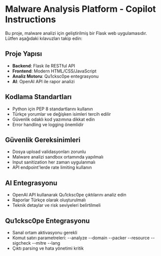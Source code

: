 <!-- Use this file to provide workspace-specific custom instructions to Copilot. For more details, visit https://code.visualstudio.com/docs/copilot/copilot-customization#_use-a-githubcopilotinstructionsmd-file -->

# Malware Analysis Platform - Copilot Instructions

Bu proje, malware analizi için geliştirilmiş bir Flask web uygulamasıdır. Lütfen aşağıdaki kılavuzları takip edin:

## Proje Yapısı
- **Backend**: Flask ile RESTful API
- **Frontend**: Modern HTML/CSS/JavaScript
- **Analiz Motoru**: Qu1cksc0pe entegrasyonu
- **AI**: OpenAI API ile rapor analizi

## Kodlama Standartları
- Python için PEP 8 standartlarını kullanın
- Türkçe yorumlar ve değişken isimleri tercih edilir
- Güvenlik odaklı kod yazımına dikkat edin
- Error handling ve logging önemlidir

## Güvenlik Gereksinimleri
- Dosya upload validasyonları zorunlu
- Malware analizi sandbox ortamında yapılmalı
- Input sanitization her zaman uygulanmalı
- API endpoint'lerde rate limiting kullanın

## AI Entegrasyonu
- OpenAI API kullanarak Qu1cksc0pe çıktılarını analiz edin
- Raporlar Türkçe olarak oluşturulmalı
- Teknik detaylar ve risk seviyeleri belirtilmeli

## Qu1cksc0pe Entegrasyonu
- Sanal ortam aktivasyonu gerekli
- Komut satırı parametreleri: --analyze --domain --packer --resource --sigcheck --mitre --lang
- Çıktı parsing ve hata yönetimi kritik
